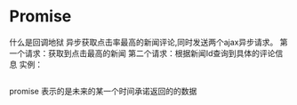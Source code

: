 
# Promise

什么是回调地狱
异步获取点击率最高的新闻评论,同时发送两个ajax异步请求。
第一个请求：获取到点击最高的新闻
第二个请求：根据新闻Id查询到具体的评论信息
实例：
```javascript


```
promise 表示的是未来的某一个时间承诺返回的的数据
